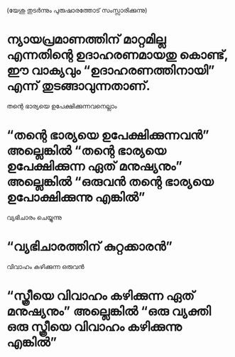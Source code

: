 (യേശു തുടർന്നും പുരുഷാരത്തോട് സംസ്സാരിക്കുന്നു)
# ന്യായപ്രമാണത്തിന് മാറ്റമില്ല എന്നതിന്റെ ഉദാഹരണമായതു കൊണ്ട്, ഈ വാക്യവും “ഉദാഹരണത്തിനായി” എന്ന് തുടങ്ങാവുന്നതാണ്.
തന്റെ ഭാര്യയെ ഉപേക്ഷിക്കുന്നവനെല്ലാം
# “തന്റെ ഭാര്യയെ ഉപേക്ഷിക്കുന്നവൻ” അല്ലെങ്കിൽ “തന്റെ ഭാര്യയെ ഉപേക്ഷിക്കുന്ന ഏത് മനുഷ്യനും” അല്ലെങ്കിൽ “ഒരുവൻ തന്റെ ഭാര്യയെ ഉപോക്ഷിക്കുന്നു എങ്കിൽ”
വ്യഭിചാരം ചെയ്യുന്നു
# “വ്യഭിചാരത്തിന് കുറ്റക്കാരൻ”
വിവാഹം കഴിക്കുന്ന ഒരുവൻ
# “സ്ത്രീയെ വിവാഹം കഴിക്കുന്ന ഏത് മനുഷ്യനും” അല്ലെങ്കിൽ “ഒരു വ്യക്തി ഒരു സ്ത്രീയെ വിവാഹം കഴിക്കുന്നു എങ്കിൽ”
